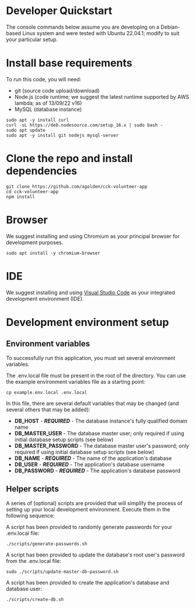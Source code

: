 # Developer Quickstart

The console commands below assume you are developing on a Debian-based Linux system and were tested with Ubuntu 22.04.1; modify to suit your particular setup.

# Install base requirements
To run this code, you will need:

* git (source code upload/download)
* Node.js (code runtime; we suggest the latest runtime supported by AWS lambda; as of 13/09/22 v16)
* MySQL (database instance)

```console
sudo apt -y install curl
curl -sL https://deb.nodesource.com/setup_16.x | sudo bash -
sudo apt update
sudo apt -y install git nodejs mysql-server
```

# Clone the repo and install dependencies

```console
git clone https://github.com/agolden/cck-volunteer-app
cd cck-volunteer-app
npm install
```

# Browser

We suggest installing and using Chromium as your principal browser for development purposes.

```console
sudo apt install -y chromium-browser
```

# IDE

We suggest installing and using [Visual Studio Code](https://code.visualstudio.com/download) as your integrated development environment (IDE).

# Development environment setup

## Environment variables

To successfully run this application, you must set several environment variables.

The .env.local file must be present in the root of the directory. You can use the example environment variables file as a starting point:

```console
cp example.env.local .env.local
```

In this file, there are several default variables that may be changed (and several others that may be added):

* **DB_HOST** - ***REQUIRED*** - The database instance's fully qualified domain name
* **DB_MASTER_USER** - The database master user; only required if using initial database setup scripts (see below)
* **DB_MASTER_PASSWORD** - The database master user's password; only required if using initial database setup scripts (see below)
* **DB_NAME** - ***REQUIRED*** - The name of the application's database
* **DB_USER** - ***REQUIRED*** - The application's database username
* **DB_PASSWORD** - ***REQUIRED*** - The application's database password

## Helper scripts

A series of (optional) scripts are provided that will simplify the process of setting up your local development environment. Execute them in the following sequence:

A script has been provided to randomly generate passwords for your .env.local file:
```console
./scripts/generate-passwords.sh
```

A script has been provided to update the database's root user's password from the .env.local file:
```console
sudo ./scripts/update-master-db-password.sh
```

A script has been provided to create the application's database and database user:
```console
./scripts/create-db.sh
```